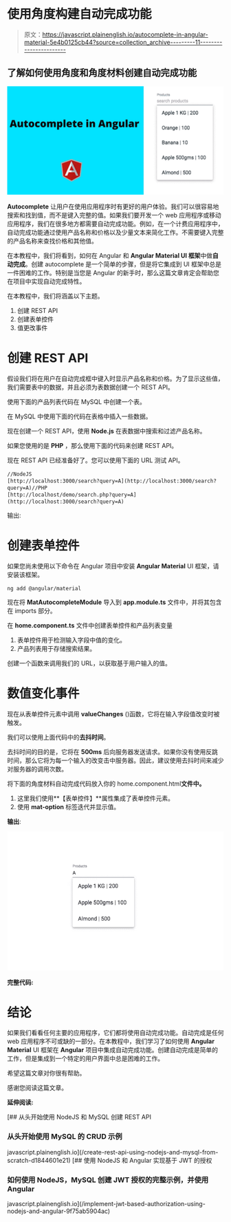 # 使用角度构建自动完成功能

> 原文：<https://javascript.plainenglish.io/autocomplete-in-angular-material-5e4b0125cb44?source=collection_archive---------11----------------------->

## 了解如何使用角度和角度材料创建自动完成功能

![](img/71d618dd9380c94c1f8be6efb0d9acb4.png)

**Autocomplete** 让用户在使用应用程序时有更好的用户体验。我们可以很容易地搜索和找到值，而不是键入完整的值。如果我们要开发一个 web 应用程序或移动应用程序，我们在很多地方都需要自动完成功能。例如，在一个计费应用程序中，自动完成功能通过使用产品名称和价格以及少量文本来简化工作。不需要键入完整的产品名称来查找价格和其他值。

在本教程中，我们将看到，如何在 Angular 和 **Angular Material UI 框架**中做**自动完成**。创建 autocomplete 是一个简单的步骤，但是将它集成到 UI 框架中总是一件困难的工作。特别是当您是 Angular 的新手时，那么这篇文章肯定会帮助您在项目中实现自动完成特性。

在本教程中，我们将涵盖以下主题。

1.  创建 REST API
2.  创建表单控件
3.  值更改事件

# **创建 REST API**

假设我们将在用户在自动完成框中键入时显示产品名称和价格。为了显示这些值，我们需要表中的数据，并且必须为表数据创建一个 REST API。

使用下面的产品列表代码在 MySQL 中创建一个表。

在 MySQL 中使用下面的代码在表格中插入一些数据。

现在创建一个 REST API，使用 **Node.js** 在表数据中搜索和过滤产品名称。

如果您使用的是 **PHP** ，那么使用下面的代码来创建 REST API。

现在 REST API 已经准备好了。您可以使用下面的 URL 测试 API。

```
//NodeJS
[http://localhost:3000/search?query=A](http://localhost:3000/search?query=A)//PHP
[http://localhost/demo/search.php?query=A](http://localhost:3000/search?query=A)
```

输出:

# **创建表单控件**

如果您尚未使用以下命令在 Angular 项目中安装 **Angular Material** UI 框架，请安装该框架。

```
ng add @angular/material
```

现在将 **MatAutocompleteModule** 导入到 **app.module.ts** 文件中，并将其包含在 imports 部分。

在 **home.component.ts** 文件中创建表单控件和产品列表变量

1.  表单控件用于检测输入字段中值的变化。
2.  产品列表用于存储搜索结果。

创建一个函数来调用我们的 URL，以获取基于用户输入的值。

# **数值变化事件**

现在从表单控件元素中调用 **valueChanges** ()函数，它将在输入字段值改变时被触发。

我们可以使用上面代码中的**去抖时间**。

去抖时间的目的是，它将在 **500ms** 后向服务器发送请求。如果你没有使用反跳时间，那么它将为每一个输入的改变击中服务器。因此，建议使用去抖时间来减少对服务器的调用次数。

将下面的角度材料自动完成代码放入你的 home.component.html**文件中。**

1.  这里我们使用**【表单控件】**属性集成了表单控件元素。
2.  使用 **mat-option** 标签迭代并显示值。

**输出**:

![](img/cacbfcb28358e880a16d16f4beaeed9c.png)

**完整代码:**

# **结论**

如果我们看看任何主要的应用程序，它们都将使用自动完成功能。自动完成是任何 web 应用程序不可或缺的一部分。在本教程中，我们学习了如何使用 **Angular Material** UI 框架在 **Angular** 项目中集成自动完成功能。创建自动完成是简单的工作，但是集成到一个特定的用户界面中总是困难的工作。

希望这篇文章对你很有帮助。

感谢您阅读这篇文章。

**延伸阅读:**

[](/create-rest-api-using-nodejs-and-mysql-from-scratch-d1844601e21) [## 从头开始使用 NodeJS 和 MySQL 创建 REST API

### 从头开始使用 MySQL 的 CRUD 示例

javascript.plainenglish.io](/create-rest-api-using-nodejs-and-mysql-from-scratch-d1844601e21) [](/implement-jwt-based-authorization-using-nodejs-and-angular-9f75ab5904ac) [## 使用 NodeJS 和 Angular 实现基于 JWT 的授权

### 如何使用 NodeJS，MySQL 创建 JWT 授权的完整示例，并使用 Angular

javascript.plainenglish.io](/implement-jwt-based-authorization-using-nodejs-and-angular-9f75ab5904ac)